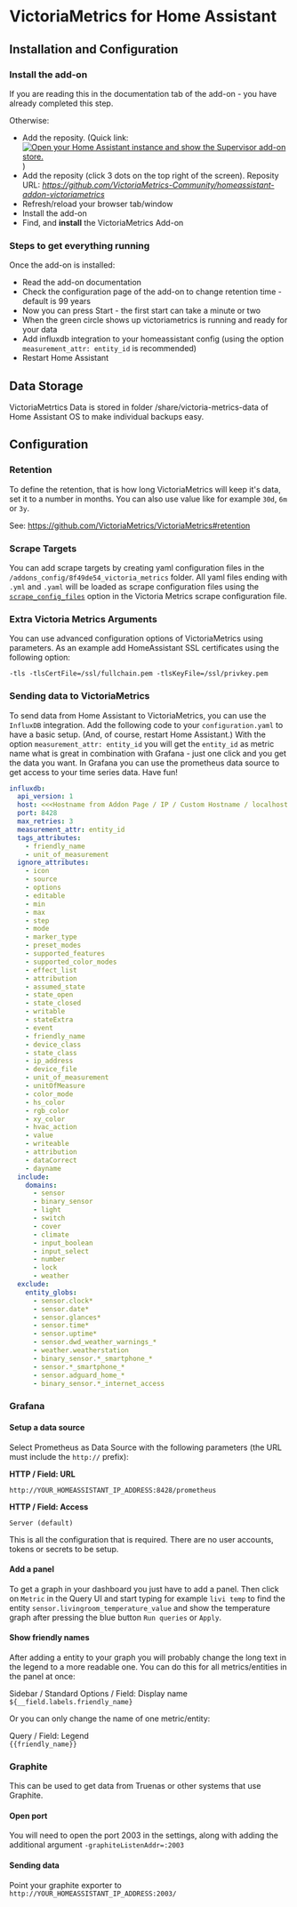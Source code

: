 # VictoriaMetrics for Home Assistant

## Installation and Configuration

### Install the add-on

If you are reading this in the documentation tab of the add-on - you have already completed this step.

Otherwise:
* Add the reposity. (Quick link: [![Open your Home Assistant instance and show the Supervisor add-on store.](https://my.home-assistant.io/badges/supervisor_store.svg)](https://my.home-assistant.io/redirect/supervisor_store/) )
* Add the reposity (click 3 dots on the top right of the screen). Reposity URL: *https://github.com/VictoriaMetrics-Community/homeassistant-addon-victoriametrics*
* Refresh/reload your browser tab/window
* Install the add-on
* Find, and **install** the VictoriaMetrics Add-on

### Steps to get everything running

Once the add-on is installed:

* Read the add-on documentation
* Check the configuration page of the add-on to change retention time - default is 99 years
* Now you can press Start - the first start can take a minute or two
* When the green circle shows up victoriametrics is running and ready for your data
* Add influxdb integration to your homeassistant config (using the option `measurement_attr: entity_id` is recommended)
* Restart Home Assistant


## Data Storage

VictoriaMetrtics Data is stored in folder /share/victoria-metrics-data of Home Assistant OS to make individual backups easy.

## Configuration

### Retention

To define the retention, that is how long VictoriaMetrics will keep it's data, set it to a number in months. You can also use value like for example `30d`, `6m` or `3y`.

See: https://github.com/VictoriaMetrics/VictoriaMetrics#retention

### Scrape Targets

You can add scrape targets by creating yaml configuration
files in the `/addons_config/8f49de54_victoria_metrics` folder.
All yaml files ending with `.yml` and `.yaml` will be loaded as
scrape configuration files using the [`scrape_config_files`](https://docs.victoriametrics.com/victoriametrics/vmagent/#loading-scrape-configs-from-multiple-files)
option in the Victoria Metrics scrape configuration file.

### Extra Victoria Metrics Arguments

You can use advanced configuration options of VictoriaMetrics using parameters.
As an example add HomeAssistant SSL certificates using the following option:

```-tls -tlsCertFile=/ssl/fullchain.pem -tlsKeyFile=/ssl/privkey.pem```

### Sending data to VictoriaMetrics

To send data from Home Assistant to VictoriaMetrics, you can use the `InfluxDB` integration. 
Add the following code to your `configuration.yaml` to have a basic setup. (And, of course, restart Home Assistant.)
With the option `measurement_attr: entity_id` you will get the `entity_id` as metric name what is great in combination with Grafana - just one click and you get the data you want. In Grafana you can use the prometheus data source to get access to your time series data. Have fun!

```yml
influxdb:
  api_version: 1
  host: <<<Hostname from Addon Page / IP / Custom Hostname / localhost (this works when running HAOS on ProxMox) >>>
  port: 8428
  max_retries: 3
  measurement_attr: entity_id
  tags_attributes:
    - friendly_name
    - unit_of_measurement
  ignore_attributes:
    - icon
    - source
    - options
    - editable
    - min
    - max
    - step
    - mode
    - marker_type
    - preset_modes
    - supported_features
    - supported_color_modes
    - effect_list
    - attribution
    - assumed_state
    - state_open
    - state_closed
    - writable
    - stateExtra
    - event
    - friendly_name
    - device_class
    - state_class
    - ip_address
    - device_file
    - unit_of_measurement
    - unitOfMeasure
    - color_mode
    - hs_color
    - rgb_color
    - xy_color
    - hvac_action
    - value
    - writeable
    - attribution
    - dataCorrect
    - dayname
  include:
    domains:
      - sensor
      - binary_sensor
      - light
      - switch
      - cover
      - climate
      - input_boolean
      - input_select
      - number
      - lock
      - weather
  exclude:
    entity_globs:
      - sensor.clock*
      - sensor.date*
      - sensor.glances*
      - sensor.time*
      - sensor.uptime*
      - sensor.dwd_weather_warnings_*
      - weather.weatherstation
      - binary_sensor.*_smartphone_*
      - sensor.*_smartphone_*
      - sensor.adguard_home_*
      - binary_sensor.*_internet_access
```

<!-- not availalbe yet
## Scraping data from HomeAssistant
To scrape data from HomeAssistant, you can use the `Prometheus` exporter. Add the following code to you `configuration.yaml`.

```yml
prometheus:
  namespace: hass
  component_config_glob:
    sensor.supply_temperature*:
      override_metric: temperature_celsius
    sensor.indoor_temperature:
      override_metric: temperature_celsius
  filter:
    include_domains:
      - sensor
      - binary_sensor
      - light
      - switch
      - cover
      - climate
      - input_boolean
      - input_select
      - number
      - lock
      - weather
    exclude_entity_globs:
      - sensor.clock*
      - sensor.date*
      - sensor.glances*
      - sensor.time*
      - sensor.uptime*
      - sensor.dwd_weather_warnings_*
      - weather.weatherstation
      - binary_sensor.*_smartphone_*
      - sensor.*_smartphone_*
      - sensor.adguard_home_*
      - binary_sensor.*_internet_access
```

Finally check the `prometheus.yml` of this addon and adjust IP of your installation. 
Also make sure to create a long-living token as `bearer_token` for authentication.
-->

### Grafana

#### Setup a data source

Select Prometheus as Data Source with the following parameters (the URL must include the `http://` prefix):

**HTTP / Field: URL**

`http://YOUR_HOMEASSISTANT_IP_ADDRESS:8428/prometheus`

**HTTP / Field: Access**

`Server (default)`

This is all the configuration that is required. There are no user accounts, tokens or secrets to be setup.

#### Add a panel

To get a graph in your dashboard you just have to add a panel.
Then click on `Metric` in the Query UI and start typing for example `livi temp` to find the entity `sensor.livingroom_temperature_value` and show the temperature graph after pressing the blue button `Run queries` or `Apply`.

#### Show friendly names

After adding a entity to your graph you will probably change the long text in the legend to a more readable one.
You can do this for all metrics/entities in the panel at once:

Sidebar / Standard Options / Field: Display name  
`${__field.labels.friendly_name}`

Or you can only change the name of one metric/entity:

Query / Field: Legend  
`{{friendly_name}}`

### Graphite

This can be used to get data from Truenas or other systems that use Graphite.

#### Open port

You will need to open the port 2003 in the settings, along with adding the additional argument `-graphiteListenAddr=:2003`

#### Sending data

Point your graphite exporter to `http://YOUR_HOMEASSISTANT_IP_ADDRESS:2003/`
